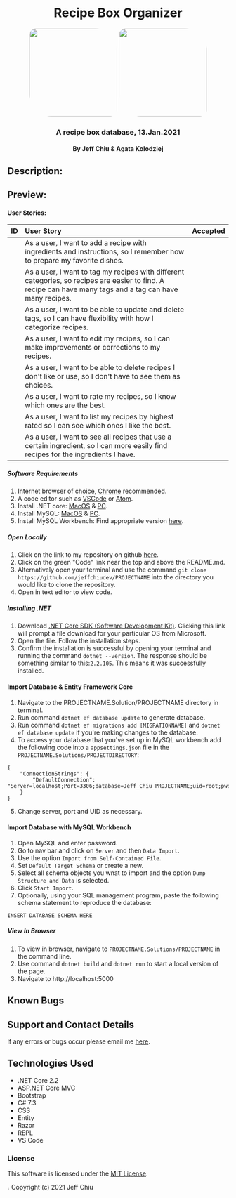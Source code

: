 <div align="center">

# Recipe Box Organizer

</div>

<div align="center">
<img src="https://github.com/jeffchiudev.png" width="200px" height="auto" style="border-radius: 15px 50px;">
<img src="https://github.com/agatakolohe.png" width="200px" height="auto" style="border-radius: 15px 50px;">

</div>
<h3 align="center">A recipe box database, 13.Jan.2021</h3>
<h4 align="center"> By Jeff Chiu & Agata Kolodziej</h4>


## Description: 

## Preview:

#### User Stories:
| ID | User Story | Accepted |
| :-------- | :------ | :------- |
|| As a user, I want to add a recipe with ingredients and instructions, so I remember how to prepare my favorite dishes. ||
|| As a user, I want to tag my recipes with different categories, so recipes are easier to find. A recipe can have many tags and a tag can have many recipes. ||
|| As a user, I want to be able to update and delete tags, so I can have flexibility with how I categorize recipes. ||
|| As a user, I want to edit my recipes, so I can make improvements or corrections to my recipes. ||
|| As a user, I want to be able to delete recipes I don't like or use, so I don't have to see them as choices. ||
|| As a user, I want to rate my recipes, so I know which ones are the best. ||
|| As a user, I want to list my recipes by highest rated so I can see which ones I like the best. ||
|| As a user, I want to see all recipes that use a certain ingredient, so I can more easily find recipes for the ingredients I have. | |

##### Software Requirements

1. Internet browser of choice, [Chrome](https://www.google.com/chrome/?brand=CHBD&brand=FHFK&gclid=CjwKCAiA_9r_BRBZEiwAHZ_v19Z0_XYzZ8NiG2AyZJ9A8ZVQjOBCYIuyRcS3Muc41TZCA_PL0n3s6hoCiaEQAvD_BwE&gclsrc=aw.ds) recommended.
2. A code editor such as [VSCode](https://code.visualstudio.com/) or [Atom](https://atom.io/).
3. Install .NET core: [MacOS](https://dotnet.microsoft.com/download/thank-you/dotnet-sdk-2.2.106-macos-x64-installer) & [PC](https://dotnet.microsoft.com/download/thank-you/dotnet-sdk-2.2.203-windows-x64-installer).
4. Install MySQL: [MacOS](https://dev.mysql.com/downloads/file/?id=484914) & [PC](https://dev.mysql.com/downloads/file/?id=484919).
5. Install MySQL Workbench: Find appropriate version [here](https://dev.mysql.com/downloads/workbench/).

##### Open Locally

1. Click on the link to my repository on github [here](https://github.com/jeffchiudev/PROJECTNAME). 
2. Click on the green "Code" link near the top and above the README.md.
3. Alternatively open your terminal and use the command `git clone https://github.com/jeffchiudev/PROJECTNAME` into the directory you would like to clone the repository.
4. Open in text editor to view code.

##### Installing .NET

1. Download [.NET Core SDK (Software Development Kit)](https://dotnet.microsoft.com/download/thank-you/dotnet-sdk-2.2.106-macos-x64-installer). Clicking this link will prompt a file download for your particular OS from Microsoft.
2. Open the file. Follow the installation steps.
3. Confirm the installation is successful by opening your terminal and running the command `dotnet --version`. The response should be something similar to this:`2.2.105`. This means it was successfully installed.

#### Import Database & Entity Framework Core
1. Navigate to the PROJECTNAME.Solution/PROJECTNAME directory in terminal.
2. Run command `dotnet ef database update` to generate database.
3. Run command `dotnet ef migrations add [MIGRATIONNAME]` and `dotnet ef database update` if you're making changes to the database. 
4. To access your database that you've set up in MySQL workbench add the following code into a `appsettings.json` file in the `PROJECTNAME.Solutions/PROJECTDIRECTORY`:

```
{
    "ConnectionStrings": {
        "DefaultConnection": "Server=localhost;Port=3306;database=Jeff_Chiu_PROJECTNAME;uid=root;pwd=YourPassword;"
    }
}
```
5. Change server, port and UID as necessary.  

#### Import Database with MySQL Workbench
1. Open MySQL and enter password.
2. Go to nav bar and click on `Server` and then `Data Import`.
3. Use the option `Import from Self-Contained File`.
4. Set `Default Target Schema` or create a new.
5. Select all schema objects you wnat to import and the option `Dump Structure and Data` is selected.
6. Click `Start Import`.
7. Optionally, using your SQL management program, paste the following schema statement to reproduce the database:
```
INSERT DATABASE SCHEMA HERE
```

##### View In Browser

1. To view in browser, navigate to `PROJECTNAME.Solutions/PROJECTNAME` in the command line.
2. Use command `dotnet build` and `dotnet run` to start a local version of the page. 
3. Navigate to http://localhost:5000

## Known Bugs

## Support and Contact Details

If any errors or bugs occur please email me [here](jeffchiudev@gmail.com).

## Technologies Used

- .NET Core 2.2
- ASP.NET Core MVC
- Bootstrap
- C# 7.3
- CSS
- Entity
- Razor
- REPL
- VS Code

### License

This software is licensed under the [MIT License](https://choosealicense.com/licenses/mit/).

<img src="https://apprecs.org/gp/images/app-icons/300/7c/air.capoo.jpg" width="1%" height="auto" style="border-radius: 50%"> Copyright (c) 2021 Jeff Chiu 